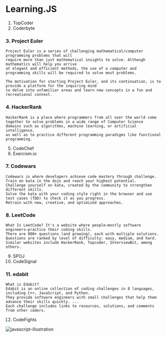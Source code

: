 # Learning.JS

1. TopCoder
2. Coderbyte


### 3. Project Euler
```
Project Euler is a series of challenging mathematical/computer programming problems that will
require more than just mathematical insights to solve. Although mathematics will help you arrive 
at elegant and efficient methods, the use of a computer and programming skills will be required to solve most problems.

The motivation for starting Project Euler, and its continuation, is to provide a platform for the inquiring mind 
to delve into unfamiliar areas and learn new concepts in a fun and recreational context.
```

### 4. HackerRank
```
HackerRank is a place where programmers from all over the world come together to solve problems in a wide range of Computer Science
domains such as algorithms, machine learning, or artificial intelligence,
as well as to practice different programming paradigms like functional programming.
```
5. CodeChef
6. Exercism.io

### 7. Codewars
```
Codewars is where developers achieve code mastery through challenge. Train on kata in the dojo and reach your highest potential.
Challenge yourself on kata, created by the community to strengthen different skills. 
Solve the kata with your coding style right in the browser and use test cases (TDD) to check it as you progress. 
Retrain with new, creative, and optimized approaches.
```

### 8. LeetCode
```
What Is LeetCode? It's a website where people–mostly software engineers–practice their coding skills. 
There are 800+ questions (and growing), each with multiple solutions. 
Questions are ranked by level of difficulty: easy, medium, and hard. 
Similar websites include HackerRank, Topcoder, InterviewBit, among others.

```
9. SPOJ
10. CodeSignal 

### 11. edabit
```
What is Edabit?
Edabit is an online collection of coding challenges in 8 languages, including C++, JavaScript, and Python. 
They provide software engineers with small challenges that help them advance their skills quickly. ... 
Each challenge includes links to resources, solutions, and comments from other coders.
```
12. CodeFights







![javascript-illustration](https://user-images.githubusercontent.com/32854050/88829816-69197b80-d1cd-11ea-83ff-4c3eb4f31dc8.png)

